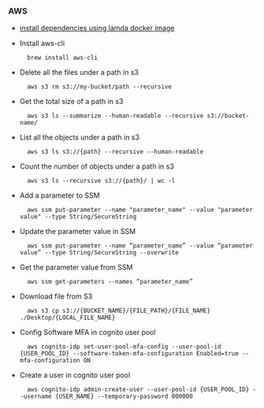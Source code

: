 ### AWS

* [install dependencies using lamda docker image](../aws/docker.md)

* Install aws-cli

        brew install aws-cli

* Delete all the files under a path in s3

        aws s3 rm s3://my-bucket/path --recursive

* Get the total size of a path in s3

        aws s3 ls --summarize --human-readable --recursive s3://bucket-name/

* List all the objects under a path in s3

        aws s3 ls s3://{path} --recursive --human-readable

* Count the number of objects under a path in s3

        aws s3 ls --recursive s3://{path}/ | wc -l

* Add a parameter to SSM

        aws ssm put-parameter --name "parameter_name" --value "parameter value" --type String/SecureString

* Update the parameter value in SSM

        aws ssm put-parameter --name “parameter_name” --value “parameter value” --type String/SecureString --overwrite

* Get the parameter value from SSM

        aws ssm get-parameters --names “parameter_name”

* Download file from S3

        aws s3 cp s3://{BUCKET_NAME}/{FILE_PATH}/{FILE_NAME} ./Desktop/{LOCAL_FILE_NAME}

* Config Software MFA in cognito user pool

        aws cognito-idp set-user-pool-mfa-config --user-pool-id {USER_POOL_ID} --software-token-mfa-configuration Enabled=true --mfa-configuration ON

* Create a user in cognito user pool

        aws cognito-idp admin-create-user --user-pool-id {USER_POOL_ID} --username {USER_NAME} --temporary-password 000000





